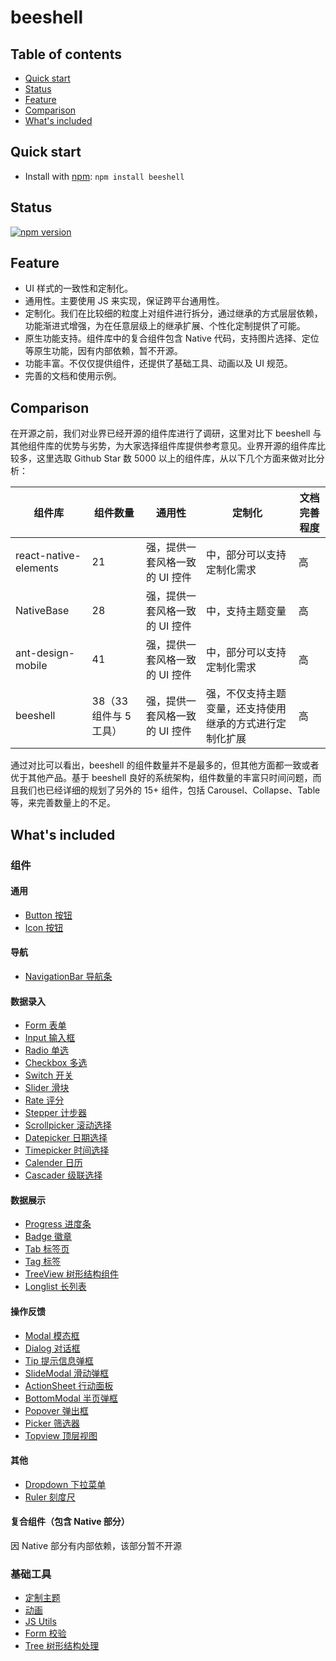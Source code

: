 # beeshell

## Table of contents
- [Quick start](#quick-start)
- [Status](#status)
- [Feature](#feature)
- [Comparison](#comparison)
- [What's included](#whats-included)

## Quick start

- Install with [npm](https://www.npmjs.com/): `npm install beeshell`

## Status
[![npm version](https://img.shields.io/npm/v/beeshell.svg)](https://www.npmjs.com/package/beeshell)


## Feature

- UI 样式的一致性和定制化。
- 通用性。主要使用 JS 来实现，保证跨平台通用性。
- 定制化。我们在比较细的粒度上对组件进行拆分，通过继承的方式层层依赖，功能渐进式增强，为在任意层级上的继承扩展、个性化定制提供了可能。
- 原生功能支持。组件库中的复合组件包含 Native 代码，支持图片选择、定位等原生功能，因有内部依赖，暂不开源。
- 功能丰富。不仅仅提供组件，还提供了基础工具、动画以及 UI 规范。
- 完善的文档和使用示例。

## Comparison

在开源之前，我们对业界已经开源的组件库进行了调研，这里对比下 beeshell 与其他组件库的优势与劣势，为大家选择组件库提供参考意见。业界开源的组件库比较多，这里选取 Github Star 数 5000 以上的组件库，从以下几个方面来做对比分析：

| 组件库 | 组件数量 |  通用性 | 定制化 | 文档完善程度 |
| ---- | ---- | ---- | ---- | ---- |
| react-native-elements | 21 |  强，提供一套风格一致的 UI 控件 | 中，部分可以支持定制化需求 | 高 |
| NativeBase | 28 | 强，提供一套风格一致的 UI 控件 | 中，支持主题变量 | 高 |
| ant-design-mobile | 41 | 强，提供一套风格一致的 UI 控件 | 中，部分可以支持定制化需求 | 高 |
| beeshell | 38（33 组件与 5 工具） | 强，提供一套风格一致的 UI 控件 | 强，不仅支持主题变量，还支持使用继承的方式进行定制化扩展 | 高 |

通过对比可以看出，beeshell 的组件数量并不是最多的，但其他方面都一致或者优于其他产品。基于 beeshell 良好的系统架构，组件数量的丰富只时间问题，而且我们也已经详细的规划了另外的 15+ 组件，包括 Carousel、Collapse、Table 等，来完善数量上的不足。


## What's included

### 组件

#### 通用
* [Button 按钮](./components/Button.md)
* [Icon 按钮](./components/Icon.md)

#### 导航
* [NavigationBar 导航条](./components/NavigationBar.md)

#### 数据录入
* [Form 表单](./components/Form.md)
* [Input 输入框](./components/Input.md)
* [Radio 单选](./components/Radio.md)
* [Checkbox 多选](./components/Checkbox.md)
* [Switch 开关](./components/Switch.md)
* [Slider 滑块](./components/Slider.md)
* [Rate 评分](./components/Rate.md)
* [Stepper 计步器](./components/Stepper.md)
* [Scrollpicker 滚动选择](./components/Scrollpicker.md)
* [Datepicker 日期选择](./components/Datepicker.md)
* [Timepicker 时间选择](./components/Timepicker.md)
* [Calender 日历](./components/Calendar.md)
* [Cascader 级联选择](./components/Cascader.md)

#### 数据展示
* [Progress 进度条](./components/Progress.md)
* [Badge 徽章](./components/Badge.md)
* [Tab 标签页](./components/Tab.md)
* [Tag 标签](./components/Tag.md)
* [TreeView 树形结构组件](./components/TreeView.md)
* [Longlist 长列表](./components/Longlist.md)


#### 操作反馈
* [Modal 模态框](./components/Modal.md)
* [Dialog 对话框](./components/Dialog.md)
* [Tip 提示信息弹框](./components/Tip.md)
* [SlideModal 滑动弹框](./components/SlideModal.md)
* [ActionSheet 行动面板](./components/Actionsheet.md)
* [BottomModal 半页弹框](./components/BottomModal.md)
* [Popover 弹出框](./components/Popover.md)
* [Picker 筛选器](./components/Picker.md)
* [Topview 顶层视图](./components/Topview.md)

#### 其他
* [Dropdown 下拉菜单](./components/Dropdown.md)
* [Ruler 刻度尺](./components/Ruler.md)

#### 复合组件（包含 Native 部分）

因 Native 部分有内部依赖，该部分暂不开源

### 基础工具
* [定制主题](./common/styles.md)
* [动画](./common/animations.md)
* [JS Utils](./common/utils.md)
* [Form 校验](./common/validator.md)
* [Tree 树形结构处理](./common/Tree.md)
